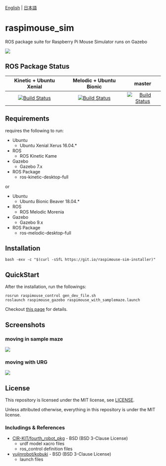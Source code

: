 [English](README.md) | [日本語](README.ja.md)

# raspimouse_sim

ROS package suite for Raspberry Pi Mouse Simulator runs on Gazebo

![](./docs/images/raspimouse_samplemaze.png)

## ROS Package Status

|Kinetic + Ubuntu Xenial|Melodic + Ubuntu Bionic|master|
|:---:|:---:|:---:|
|[![Build Status](https://travis-ci.org/rt-net/raspimouse_sim.svg?branch=kinetic-devel)](https://travis-ci.org/rt-net/raspimouse_sim)|[![Build Status](https://travis-ci.org/rt-net/raspimouse_sim.svg?branch=melodic-devel)](https://travis-ci.org/rt-net/raspimouse_sim)|[![Build Status](https://travis-ci.org/rt-net/raspimouse_sim.svg?branch=master)](https://travis-ci.org/rt-net/raspimouse_sim)|


## Requirements

requires the following to run:

* Ubuntu
  * Ubuntu Xenial Xerus 16.04.*
* ROS
  * ROS Kinetic Kame
* Gazebo
  * Gazebo 7.x
* ROS Package
  * ros-kinetic-desktop-full

or

* Ubuntu
  * Ubuntu Bionic Beaver 18.04.*
* ROS
  * ROS Melodic Morenia
* Gazebo
  * Gazebo 9.x
* ROS Package
  * ros-melodic-desktop-full

## Installation

```
bash -exv -c "$(curl -sSfL https://git.io/raspimouse-sim-installer)"
```

## QuickStart

After the installation, run the followings:

```
rosrun raspimouse_control gen_dev_file.sh
roslaunch raspimouse_gazebo raspimouse_with_samplemaze.launch
```

Checkout [this page](https://github.com/rt-net/raspimouse_sim/wiki/quickstart) for details.

## Screenshots

### moving in sample maze

![](./docs/images/raspimouse_samplemaze.png)

### moving with URG

![](./docs/images/raspimouse_urg.png)

## License

This repository is licensed under the MIT license, see [LICENSE]( ./LICENSE ).

Unless attributed otherwise, everything in this repository is under the MIT license.

### Includings & References

* [CIR-KIT/fourth_robot_pkg]( https://github.com/CIR-KIT/fourth_robot_pkg ) - BSD (BSD 3-Clause License)
  * urdf model xacro files
  * ros_control definition files
* [yujinrobot/kobuki]( https://github.com/yujinrobot/kobuki ) - BSD (BSD 3-Clause License)
  * launch files
